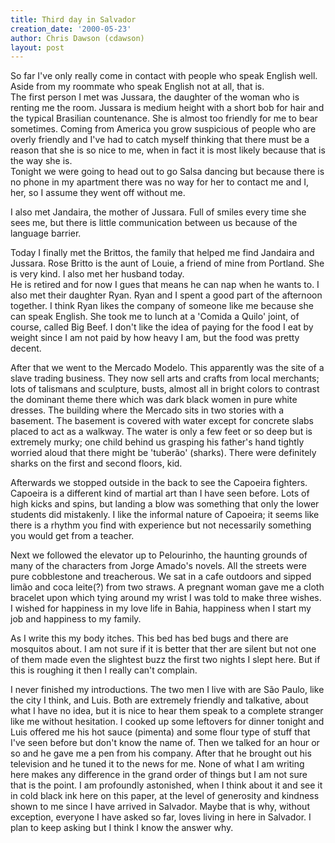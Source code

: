 ```yaml
---
title: Third day in Salvador
creation_date: '2000-05-23'
author: Chris Dawson (cdawson)
layout: post
---
```


So far I've only really come in contact with people who speak English 
well.  Aside from my roommate who speak English not at all, that is.  
The first person I met was Jussara, the daughter of the woman who is 
renting me the room.  Jussara is medium height with a short bob for 
hair and the typical Brasilian countenance.  She is almost too 
friendly for me to bear sometimes.  Coming from America you grow 
suspicious of people who are overly friendly and I've had to catch 
myself thinking that there must be a reason that she is so nice to me, 
when in fact it is most likely because that is the way she is.  
Tonight we were going to head out to go Salsa dancing but because 
there is no phone in my apartment there was no way for her to contact 
me and I, her, so I assume they went off without me.

I also met Jandaira, the mother of Jussara.  Full of smiles every time 
she sees me, but there is little communication between us because of 
the language barrier.

Today I finally met the Brittos, the family that helped me find 
Jandaira and Jussara.  Rose Britto is the aunt of Louie, a friend of 
mine from Portland.  She is very kind.  I also met her husband today.  
He is retired and for now I gues that means he can nap when he wants 
to.  I also met their daughter Ryan.  Ryan and I spent a good part of 
the afternoon together.  I think Ryan likes the company of someone 
like me because she can speak English.  She took me to lunch at a 
'Comida a Quilo' joint, of course, called Big Beef.  I don't like the 
idea of paying for the food I eat by weight since I am not paid by how 
heavy I am, but the food was pretty decent.

After that we went to the Mercado Modelo.  This apparently was the 
site of a slave trading business.  They now sell arts and crafts from 
local merchants; lots of talismans and sculpture, busts, almost all in 
bright colors to contrast the dominant theme there which was dark 
black women in pure white dresses.  The building where the Mercado 
sits in two stories with a basement.  The basement is covered with 
water except for concrete slabs placed to act as a walkway.  The water 
is only a few feet or so deep but is extremely murky; one child behind 
us grasping his father's hand tightly worried aloud that there might 
be 'tuberão' (sharks).  There were definitely sharks on the first and 
second floors, kid.

Afterwards we stopped outside in the back to see the Capoeira 
fighters.  Capoeira is a different kind of martial art than I have 
seen before.  Lots of high kicks and spins, but landing a blow was 
something that only the lower students did mistakenly.  I like the 
informal nature of Capoeira; it seems like there is a rhythm you find 
with experience but not necessarily something you would get from a 
teacher.

Next we followed the elevator up to Pelourinho, the haunting grounds 
of many of the characters from Jorge Amado's novels.  All the streets 
were pure cobblestone and treacherous.  We sat in a cafe outdoors and 
sipped limão and coca leite(?) from two straws.  A pregnant woman gave 
me a cloth bracelet upon which tying around my wrist I was told to 
make three wishes.  I wished for happiness in my love life in Bahia, 
happiness when I start my job and happiness to my family.

As I write this my body itches.  This bed has bed bugs and there are 
mosquitos about.  I am not sure if it is better that ther are silent 
but not one of them made even the slightest buzz the first two nights 
I slept here.  But if this is roughing it then I really can't 
complain.

I never finished my introductions.  The two men I live with are São 
Paulo, like the city I think, and Luis.  Both are extremely friendly 
and talkative, about what I have no idea, but it is nice to hear them 
speak to a complete stranger like me without hesitation.  I cooked up 
some leftovers for dinner tonight and Luis offered me his hot sauce 
(pimenta) and some flour type of stuff that I've seen before but don't 
know the name of.  Then we talked for an hour or so and he gave me a 
pen from his company.  After that he brought out his television and he 
tuned it to the news for me.  None of what I am writing here makes any 
difference in the grand order of things but I am not sure that is the 
point.  I am profoundly astonished, when I think about it and see it 
in cold black ink here on this paper, at the level of generosity and 
kindness shown to me since I have arrived in Salvador.  Maybe that is 
why, without exception, everyone I have asked so far, loves living in 
here in Salvador.  I plan to keep asking but I think I know the 
answer why.

